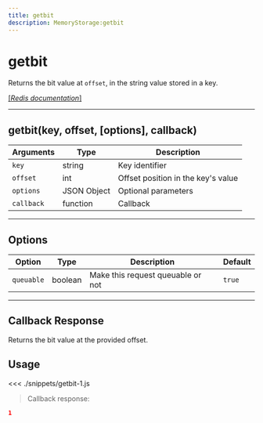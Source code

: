 ```yaml
---
title: getbit
description: MemoryStorage:getbit
---
```


# getbit

Returns the bit value at `offset`, in the string value stored in a key.

[[_Redis documentation_]](https://redis.io/commands/getbit)

---

## getbit(key, offset, [options], callback)

| Arguments  | Type        | Description                        |
| ---------- | ----------- | ---------------------------------- |
| `key`      | string      | Key identifier                     |
| `offset`   | int         | Offset position in the key's value |
| `options`  | JSON Object | Optional parameters                |
| `callback` | function    | Callback                           |

---

## Options

| Option     | Type    | Description                       | Default |
| ---------- | ------- | --------------------------------- | ------- |
| `queuable` | boolean | Make this request queuable or not | `true`  |

---

## Callback Response

Returns the bit value at the provided offset.

## Usage

<<< ./snippets/getbit-1.js

> Callback response:

```json
1
```
